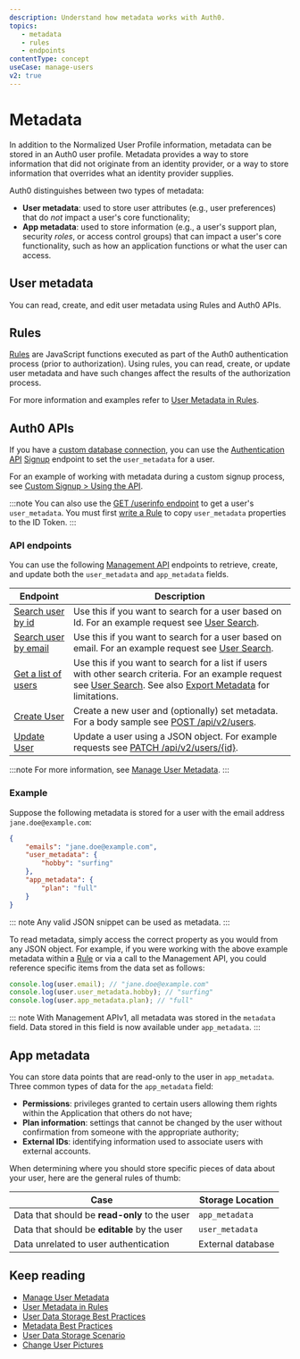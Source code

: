 ```yaml
---
description: Understand how metadata works with Auth0.
topics: 
   - metadata
   - rules
   - endpoints
contentType: concept
useCase: manage-users
v2: true
---
```


# Metadata

In addition to the Normalized User Profile information, metadata can be stored in an Auth0 user profile. Metadata provides a way to store information that did not originate from an identity provider, or a way to store information that overrides what an identity provider supplies.

Auth0 distinguishes between two types of metadata:

* **User metadata**: used to store user attributes (e.g., user preferences) that do *not* impact a user's core functionality;
* **App metadata**: used to store information (e.g., a user's support plan, security <dfn data-key="role">roles</dfn>, or access control groups) that can impact a user's core functionality, such as how an application functions or what the user can access.

## User metadata

You can read, create, and edit user metadata using Rules and Auth0 APIs.

## Rules

[Rules](/rules) are JavaScript functions executed as part of the Auth0 authentication process (prior to authorization). Using rules, you can read, create, or update user metadata and have such changes affect the results of the authorization process. 

For more information and examples refer to [User Metadata in Rules](/rules/current/metadata-in-rules).

## Auth0 APIs

If you have a [custom database connection](/connections/database#using-your-own-user-store), you can use the [Authentication API](/api/authentication) [Signup](/api/authentication?shell#signup) endpoint to set the `user_metadata` for a user. 

For an example of working with metadata during a custom signup process, see [Custom Signup > Using the API](/libraries/custom-signup#using-the-api).

:::note
You can also use the [GET /userinfo endpoint](/api/authentication#get-user-info) to get a user's `user_metadata`. You must first [write a Rule](/rules#copy-user-metadata-to-id-token) to copy `user_metadata` properties to the ID Token.
:::

### API endpoints

You can use the following [Management API](/api/management/v2) endpoints to retrieve, create, and update both the `user_metadata` and `app_metadata` fields.

| **Endpoint** | **Description** |
|--|--|
| [Search user by id](/api/management/v2#!/Users/get_users_by_id) | Use this if you want to search for a user based on Id. For an example request see [User Search](/users/search/best-practices#users-by-id). |
| [Search user by email](/api/management/v2#!/Users_By_Email/get_users_by_email) | Use this if you want to search for a user based on email. For an example request see [User Search](/users/search/best-practices#users-by-email).|
| [Get a list of users](/api/management/v2#!/Users/get_users) | Use this if you want to search for a list if users with other search criteria. For an example request see [User Search](/best-practices/search-best-practices#users). See also [Export Metadata](/best-practices/search-best-practices#export-metadata) for limitations. |
| [Create User](/api/management/v2#!/Users/post_users) | Create a new user and (optionally) set metadata. For a body sample see [POST /api/v2/users](/api/management/v2#!/Users/post_users).|
| [Update User](/api/management/v2#!/Users/patch_users_by_id) | Update a user using a JSON object. For example requests see [PATCH /api/v2/users/{id}](/api/management/v2#!/Users/patch_users_by_id).| 

:::note
For more information, see [Manage User Metadata](/users/guides/manage-user-metadata).
:::

### Example

Suppose the following metadata is stored for a user with the email address `jane.doe@example.com`:

```json
{
    "emails": "jane.doe@example.com",
    "user_metadata": {
        "hobby": "surfing"
    },
    "app_metadata": {
        "plan": "full"
    }
}
```

::: note
Any valid JSON snippet can be used as metadata.
:::

To read metadata, simply access the correct property as you would from any JSON object. For example, if you were working with the above example metadata within a [Rule](/rules) or via a call to the Management API, you could reference specific items from the data set as follows:

```js
console.log(user.email); // "jane.doe@example.com"
console.log(user.user_metadata.hobby); // "surfing"
console.log(user.app_metadata.plan); // "full"
```

::: note
With Management APIv1, all metadata was stored in the `metadata` field. Data stored in this field is now available under `app_metadata`.
:::

## App metadata

You can store data points that are read-only to the user in `app_metadata`. Three common types of data for the `app_metadata` field:

* **Permissions**: privileges granted to certain users allowing them rights within the Application that others do not have;
* **Plan information**: settings that cannot be changed by the user without confirmation from someone with the appropriate authority;
* **External IDs**: identifying information used to associate users with external accounts.

When determining where you should store specific pieces of data about your user, here are the general rules of thumb:

| Case | Storage Location |
| --- | --- |
| Data that should be **read-only** to the user | `app_metadata` |
| Data that should be **editable** by the user | `user_metadata` |
| Data unrelated to user authentication | External database |

## Keep reading

* [Manage User Metadata](/users/guides/manage-user-metadata)
* [User Metadata in Rules](/rules/current/metadata-in-rules)
* [User Data Storage Best Practices](/best-practices/user-data-storage-best-practices)
* [Metadata Best Practices](/best-practices/metadata)
* [User Data Storage Scenario](/users/references/user-data-storage-scenario)
* [Change User Pictures](/users/guides/change-user-pictures)

